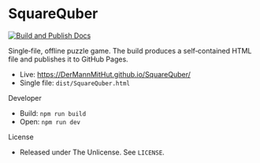 # SquareQuber

[![Build and Publish Docs](https://github.com/DerMannMitHut/SquareQuber/actions/workflows/build.yml/badge.svg?branch=main)](https://github.com/DerMannMitHut/SquareQuber/actions/workflows/build.yml)

Single‑file, offline puzzle game. The build produces a self‑contained HTML file and publishes it to GitHub Pages.

- Live: https://DerMannMitHut.github.io/SquareQuber/
- Single file: `dist/SquareQuber.html`

Developer
- Build: `npm run build`
- Open: `npm run dev`

License
- Released under The Unlicense. See `LICENSE`.

